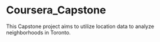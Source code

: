 # Coursera_Capstone
This Capstone project aims to utilize location data to analyze neighborhoods in Toronto.
